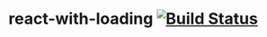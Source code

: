 # react-with-loading [![Build Status](https://travis-ci.org/srianbury/react-with-loading.svg?branch=master)](https://travis-ci.org/srianbury/react-with-loading)
